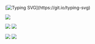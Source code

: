 [![Typing SVG](https://readme-typing-svg.demolab.com?font=Fira+Code&weight=500&pause=1000&color=2F2EF7&width=435&lines=Hello%2C+there!)](https://git.io/typing-svg)

![](http://github-profile-summary-cards.vercel.app/api/cards/profile-details?username=d3nnyyy&theme=github_dark)

![](http://github-profile-summary-cards.vercel.app/api/cards/repos-per-language?username=d3nnyyy&theme=github_dark)
![](http://github-profile-summary-cards.vercel.app/api/cards/most-commit-language?username=d3nnyyy&theme=github_dark)

![](http://github-profile-summary-cards.vercel.app/api/cards/stats?username=d3nnyyy&theme=github_dark)
![](http://github-profile-summary-cards.vercel.app/api/cards/productive-time?username=d3nnyyy&theme=github_dark&utcOffset=8)
